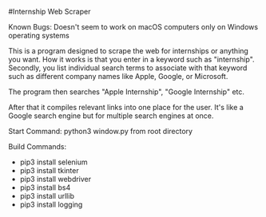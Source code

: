 #Internship Web Scraper

Known Bugs: Doesn't seem to work on macOS computers only on Windows operating systems

This is a program designed to scrape the web for internships or anything you want. How it works is that you enter in a keyword such as "internship". Secondly, you list individual search terms to associate with that keyword such as different company names like Apple, Google, or Microsoft.

The program then searches "Apple Internship", "Google Internship" etc.

After that it compiles relevant links into one place for the user. It's like a Google search engine but for multiple 
search engines at once.

Start Command: python3 window.py from root directory

Build Commands:

- pip3 install selenium
- pip3 install tkinter
- pip3 install webdriver
- pip3 install bs4
- pip3 install urllib
- pip3 install logging
